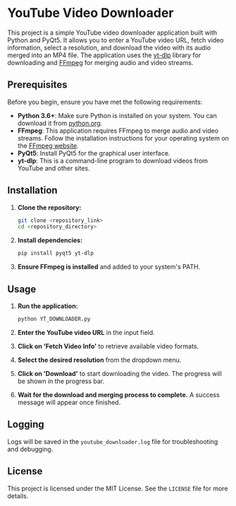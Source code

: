 # YouTube Video Downloader

This project is a simple YouTube video downloader application built with Python and PyQt5. It allows you to enter a YouTube video URL, fetch video information, select a resolution, and download the video with its audio merged into an MP4 file. The application uses the [yt-dlp](https://github.com/yt-dlp/yt-dlp) library for downloading and [FFmpeg](https://ffmpeg.org/) for merging audio and video streams.

## Prerequisites

Before you begin, ensure you have met the following requirements:

- **Python 3.6+**: Make sure Python is installed on your system. You can download it from [python.org](https://www.python.org/downloads/).
- **FFmpeg**: This application requires FFmpeg to merge audio and video streams. Follow the installation instructions for your operating system on the [FFmpeg website](https://ffmpeg.org/download.html).
- **PyQt5**: Install PyQt5 for the graphical user interface.
- **yt-dlp**: This is a command-line program to download videos from YouTube and other sites.

## Installation

1. **Clone the repository:**

    ```sh
    git clone <repository_link>
    cd <repository_directory>
    ```

2. **Install dependencies:**

    ```sh
    pip install pyqt5 yt-dlp
    ```

3. **Ensure FFmpeg is installed** and added to your system's PATH.

## Usage

1. **Run the application:**

    ```sh
    python YT_DOWNLOADER.py
    ```

2. **Enter the YouTube video URL** in the input field.

3. **Click on 'Fetch Video Info'** to retrieve available video formats.

4. **Select the desired resolution** from the dropdown menu.

5. **Click on 'Download'** to start downloading the video. The progress will be shown in the progress bar.

6. **Wait for the download and merging process to complete.** A success message will appear once finished.

## Logging

Logs will be saved in the `youtube_downloader.log` file for troubleshooting and debugging.

## License

This project is licensed under the MIT License. See the `LICENSE` file for more details.

